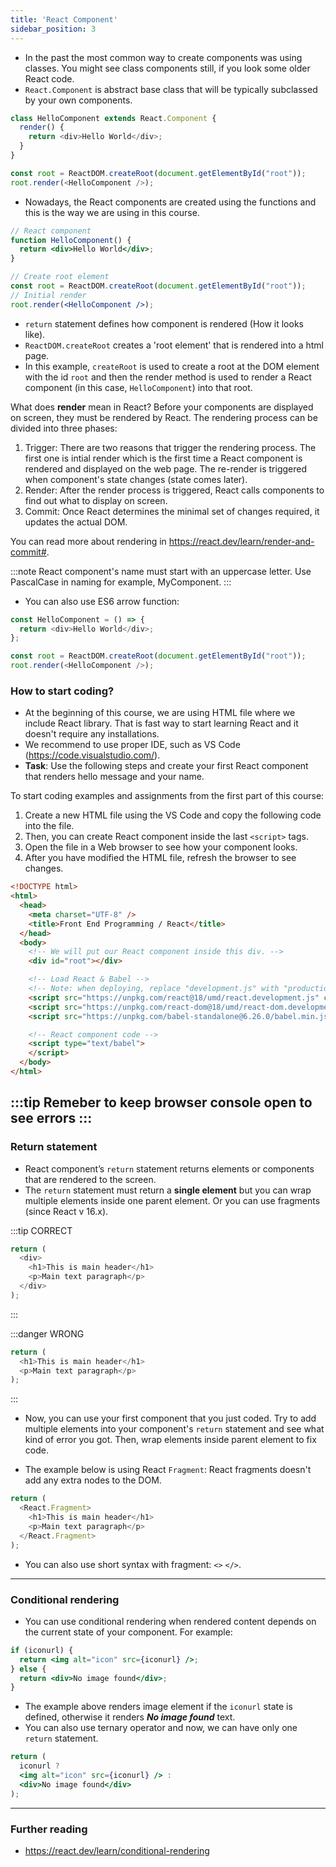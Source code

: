 ```yaml
---
title: 'React Component'
sidebar_position: 3
---
```

- In the past the most common way to create components was using classes. You might see class components still, if you look some older React code.
- `React.Component` is abstract base class that will be typically subclassed by your own components.

```js
class HelloComponent extends React.Component {
  render() {
    return <div>Hello World</div>;
  }
}

const root = ReactDOM.createRoot(document.getElementById("root"));
root.render(<HelloComponent />);
```
- Nowadays, the React components are created using the functions and this is the way we are using in this course.
```jsx
// React component
function HelloComponent() {
  return <div>Hello World</div>;
}

// Create root element
const root = ReactDOM.createRoot(document.getElementById("root"));
// Initial render
root.render(<HelloComponent />);
```
- `return` statement defines how component is rendered (How it looks like).
- `ReactDOM.createRoot` creates a 'root element' that is rendered into a html page. 
- In this example, `createRoot` is used to create a root at the DOM element with the id `root` and then the render method is used to render a React component (in this case, `HelloComponent`) into that root. 

What does **render** mean in React? 
Before your components are displayed on screen, they must be rendered by React. The rendering process can be divided into three phases:
1) Trigger: There are two reasons that trigger the rendering process. The first one is intial render which is the first time a React component is rendered and displayed on the web page. The re-render is triggered when component's state changes (state comes later).
2) Render: After the render process is triggered, React calls components to find out what to display on screen.
3) Commit: Once React determines the minimal set of changes required, it updates the actual DOM.


You can read more about rendering in https://react.dev/learn/render-and-commit#.

:::note
React component's name must start with an uppercase letter. Use PascalCase in naming for example, MyComponent.
:::
- You can also use ES6 arrow function:
```js
const HelloComponent = () => {
  return <div>Hello World</div>;
};

const root = ReactDOM.createRoot(document.getElementById("root"));
root.render(<HelloComponent />);
```
### How to start coding?
- At the beginning of this course, we are using HTML file where we include React library. That is fast way to start learning React and it doesn't require any installations.
- We recommend to use proper IDE, such as VS Code (https://code.visualstudio.com/). 
- **Task**: Use the following steps and create your first React component that renders hello message and your name.

To start coding examples and assignments from the first part of this course:
1. Create a new HTML file using the VS Code and copy the following code into the file. 
2. Then, you can create React component inside the last `<script>` tags.
3. Open the file in a Web browser to see how your component looks.
3. After you have modified the HTML file, refresh the browser to see changes.

```html
<!DOCTYPE html>
<html>
  <head>
    <meta charset="UTF-8" />
    <title>Front End Programming / React</title>
  </head>
  <body>
    <!-- We will put our React component inside this div. -->
    <div id="root"></div>

    <!-- Load React & Babel -->
    <!-- Note: when deploying, replace "development.js" with "production.min.js". -->
    <script src="https://unpkg.com/react@18/umd/react.development.js" crossorigin></script>
    <script src="https://unpkg.com/react-dom@18/umd/react-dom.development.js" crossorigin></script>
    <script src="https://unpkg.com/babel-standalone@6.26.0/babel.min.js"></script>

    <!-- React component code -->
    <script type="text/babel">
    </script>
  </body>
</html>
```
:::tip 
Remeber to keep browser console open to see errors
:::
---
### Return statement
- React component’s `return` statement returns elements or components that are rendered to the screen.
- The `return` statement must return a **single element** but you can wrap multiple elements inside one parent element. Or you can use fragments (since React v 16.x).

:::tip CORRECT
```js
return (
  <div>
    <h1>This is main header</h1>
    <p>Main text paragraph</p>
  </div>
);
```
:::

:::danger WRONG
```js
return (
  <h1>This is main header</h1>
  <p>Main text paragraph</p>
);
```
:::
- Now, you can use your first component that you just coded. Try to add multiple elements into your component's `return` statement and see what kind of error you got. Then, wrap elements inside parent element to fix code. 


- The example below is using React `Fragment`: React fragments doesn't add any extra nodes to the DOM.

```js
return (
  <React.Fragment>
    <h1>This is main header</h1>
    <p>Main text paragraph</p>
  </React.Fragment>
);
```

- You can also use short syntax with fragment: `<>` `</>`.

---
### Conditional rendering

- You can use conditional rendering when rendered content depends on the current state of your component. For example:

```jsx
if (iconurl) {
  return <img alt="icon" src={iconurl} />;
} else {
  return <div>No image found</div>;
}
```
- The example above renders image element if the `iconurl` state is defined, otherwise it renders **_No image found_** text.
- You can also use ternary operator and now, we can have only one `return` statement.
```jsx
return (
  iconurl ? 
  <img alt="icon" src={iconurl} /> :
  <div>No image found</div>
);
```
---
### Further reading

-  https://react.dev/learn/conditional-rendering


